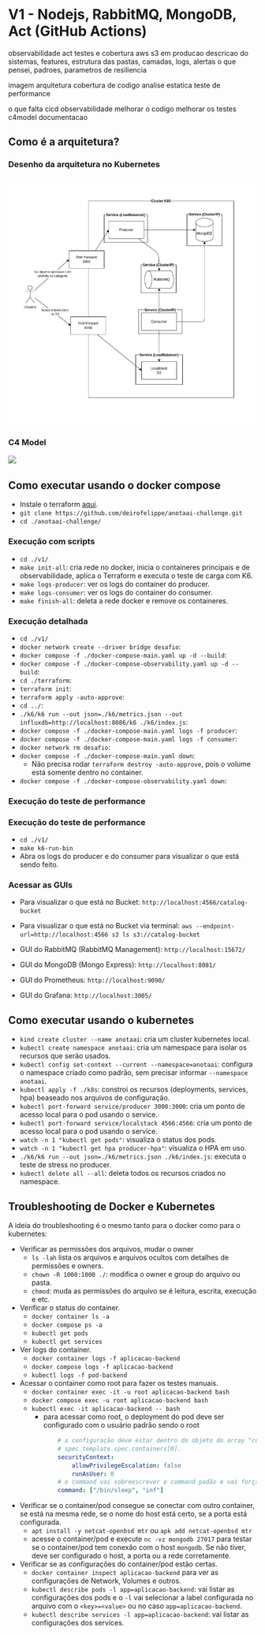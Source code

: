 # V1 - Nodejs, RabbitMQ, MongoDB, Act (GitHub Actions)

observabilidade
act
testes e cobertura
aws s3 em producao
descricao do sistemas, features, estrutura das pastas, camadas, logs, alertas
o que pensei, padroes, parametros de resiliencia

imagem
    arquitetura
    cobertura de codigo
    analise estatica
    teste de performance

o que falta
    cicd
    observabilidade
    melhorar o codigo
    melhorar os testes
    c4model
    documentacao

## Como é a arquitetura?

### Desenho da arquitetura no Kubernetes

![](./docs/arquitetura-kubernetes.png)

### C4 Model

![](./docs/c4-model.png)

## Como executar usando o docker compose

- Instale o terraform [aqui](https://developer.hashicorp.com/terraform/install?product_intent=terraform).
- `git clone https://github.com/deirofelippe/anotaai-challenge.git`
- `cd ./anotaai-challenge/`

### Execução com scripts

- `cd ./v1/`
- `make init-all`: cria rede no docker, inicia o containeres principais e de observabilidade, aplica o Terraform e executa o teste de carga com K6.
- `make logs-producer`: ver os logs do container do producer.
- `make logs-consumer`: ver os logs do container do consumer.
- `make finish-all`: deleta a rede docker e remove os containeres.

### Execução detalhada

- `cd ./v1/`
- `docker network create --driver bridge desafio`: 
- `docker compose -f ./docker-compose-main.yaml up -d --build`: 
- `docker compose -f ./docker-compose-observability.yaml up -d --build`: 
- `cd ./terraform`: 
- `terraform init`: 
- `terraform apply -auto-approve`: 
- `cd ../`: 
- `./k6/k6 run --out json=./k6/metrics.json --out influxdb=http://localhost:8086/k6 ./k6/index.js`: 
- `docker compose -f ./docker-compose-main.yaml logs -f producer`:
- `docker compose -f ./docker-compose-main.yaml logs -f consumer`:
- `docker network rm desafio`: 
- `docker compose -f ./docker-compose-main.yaml down`: 
    - Não precisa rodar `terraform destroy -auto-approve`, pois o volume está somente dentro no container.
- `docker compose -f ./docker-compose-observability.yaml down`: 

### Execução do teste de performance

### Execução do teste de performance

- `cd ./v1/`
- `make k6-run-bin`
- Abra os logs do producer e do consumer para visualizar o que está sendo feito.

### Acessar as GUIs

- Para visualizar o que está no Bucket: `http://localhost:4566/catalog-bucket`
- Para visualizar o que está no Bucket via terminal: `aws --endpoint-url=http://localhost:4566 s3 ls s3://catalog-bucket`

- GUI do RabbitMQ (RabbitMQ Management): `http://localhost:15672/`
- GUI do MongoDB (Mongo Express): `http://localhost:8081/`
- GUI do Prometheus: `http://localhost:9090/`
- GUI do Grafana: `http://localhost:3005/`

## Como executar usando o kubernetes

- `kind create cluster --name anotaai`: cria um cluster kubernetes local.
- `kubectl create namespace anotaai`: cria um namespace para isolar os recursos que serão usados.
- `kubectl config set-context --current --namespace=anotaai`: configura o namespace criado como padrão, sem precisar informar `--namespace anotaai`.
- `kubectl apply -f ./k8s`: constroi os recursos (deployments, services, hpa) beaseado nos arquivos de configuração.
- `kubectl port-forward service/producer 3000:3000`: cria um ponto de acesso local para o pod usando o service.
- `kubectl port-forward service/localstack 4566:4566`: cria um ponto de acesso local para o pod usando o service.
- `watch -n 1 "kubectl get pods"`: visualiza o status dos pods.
- `watch -n 1 "kubectl get hpa producer-hpa"`: visualiza o HPA em uso.
- `./k6/k6 run --out json=./k6/metrics.json ./k6/index.js`: executa o teste de stress no producer.
- `kubectl delete all --all`: deleta todos os recursos criados no namespace.

## Troubleshooting de Docker e Kubernetes

A ideia do troubleshooting é o mesmo tanto para o docker como para o kubernetes:

- Verificar as permissões dos arquivos, mudar o owner
    - `ls -lah` lista os arquivos e arquivos ocultos com detalhes de permissões e owners.
    - `chown -R 1000:1000 ./`: modifica o owner e group do arquivo ou pasta.
    - `chmod`: muda as permissões do arquivo se é leitura, escrita, execução e etc.
- Verificar o status do container.
    - `docker container ls -a`
    - `docker compose ps -a`
    - `kubectl get pods`
    - `kubectl get services`
- Ver logs do container.
    - `docker container logs -f aplicacao-backend`
    - `docker compose logs -f aplicacao-backend`
    - `kubectl logs -f pod-backend`
- Acessar o container como root para fazer os testes manuais.
    - `docker container exec -it -u root aplicacao-backend bash`
    - `docker compose exec -u root aplicacao-backend bash`
    - `kubectl exec -it aplicacao-backend -- bash`
        - para acessar como root, o deployment do pod deve ser configurado com o usuário padrão sendo o root
            ```yaml
                # a configuração deve estar dentro do objeto do array "containers"
                # spec.template.spec.containers[0].
                securityContext:
                    allowPrivilegeEscalation: false
                    runAsUser: 0
                # o command vai sobreescrever o command padão e vai forçar o pod a ficar rodando, sem ser finalizado por erro
                command: ["/bin/sleep", "inf"]
            ```
- Verificar se o container/pod consegue se conectar com outro container, se está na mesma rede, se o nome do host está certo, se a porta está configurada.
    - `apt install -y netcat-openbsd mtr` ou `apk add netcat-openbsd mtr`
    - acesse o container/pod e execute `nc -vz mongodb 27017` para testar se o container/pod tem conexão com o host `mongodb`. Se não tiver, deve ser configurado o host, a porta ou a rede corretamente.
- Verificar se as configurações do container/pod estão certas.
    - `docker container inspect aplicacao-backend` para ver as configurações de Network, Volumes e outros.
    - `kubectl describe pods -l app=aplicacao-backend`: vai listar as configurações dos pods e o `-l` vai selecionar a label configurada no arquivo com o `<key>=<value>` ou no caso `app=aplicacao-backend`.
    - `kubectl describe services -l app=aplicacao-backend`: vai listar as configurações dos services.

